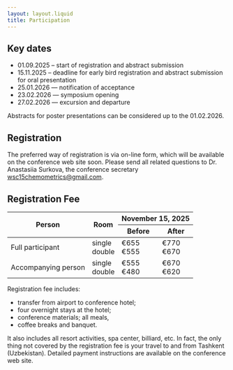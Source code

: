 ```yaml
---
layout: layout.liquid
title: Participation
---
```



## Key dates

* 01.09.2025 – start of registration and abstract submission
* 15.11.2025 – deadline for early bird registration and abstract submission for oral presentation
* 25.01.2026 — notification of acceptance
* 23.02.2026 — symposium opening
* 27.02.2026 — excursion and departure

Abstracts for poster presentations can be considered up to the 01.02.2026.

## Registration

The preferred way of registration is via on-line form, which will be  available on the conference web site soon. Please send all related questions to Dr. Anastasiia Surkova, the conference secretary <a href="mailto:wsc15chemometrics@gmail.com">wsc15chemometrics@gmail.com</a>.

## Registration Fee

<table class="fees">

<thead>
<tr>
   <th rowspan="2">Person</th>
   <th rowspan="2">Room</th>
   <th colspan="2">November 15, 2025</th>
</tr>
<tr>
   <th>Before</th>
   <th>After</th>
</tr>
</thead>

<tbody>
<tr>
   <td>Full participant</td>
   <td>single<br>double</td>
   <td>€655<br>€555</td>
   <td>€770<br>€670</td>
</tr>

<tr>
   <td>Accompanying person</td>
   <td>single<br>double</td>
   <td>€555<br>€480</td>
   <td>€670<br>€620</td>
</tr>
</tbody>
</table>

Registration fee includes:

* transfer from airport to conference hotel;
* four overnight stays at the hotel;
* conference materials; all meals,
* coffee breaks and banquet.

It also includes all resort activities, spa center, billiard, etc. In fact, the only thing not covered by the registration fee is your travel to and from Tashkent (Uzbekistan). Detailed payment instructions are available on the conference web site.
